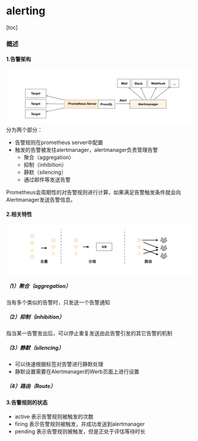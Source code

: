 # alerting
[toc]
### 概述
#### 1.告警架构
![](./imgs/alertmanager_overview_01.png)
分为两个部分：
* 告警规则在prometheus server中配置
* 触发的告警被发往alertmanager，alertmanager负责管理告警
  * 聚合（aggregation）
  * 抑制（inhibition）
  * 静默（silencing）
  * 通过邮件等发送告警

Prometheus会周期性的对告警规则进行计算，如果满足告警触发条件就会向Alertmanager发送告警信息。

#### 2.相关特性
![](./imgs/alertmanager_overview_02.png)
##### （1）聚合（aggregation）
当有多个类似的告警时，只发送一个告警通知

##### （2）抑制（inhibition）
指当某一告警发出后，可以停止重复发送由此告警引发的其它告警的机制

##### （3）静默（silencing）
* 可以快速根据标签对告警进行静默处理
* 静默设置需要在Alertmanager的Werb页面上进行设置

##### （4）路由（Route）

#### 3.告警规则的状态
* active
表示告警规则被触发的次数
* firing
表示告警规则被触发，并成功发送到alertmanager
* pending
表示告警规则被触发，但是正处于评估等待时长
